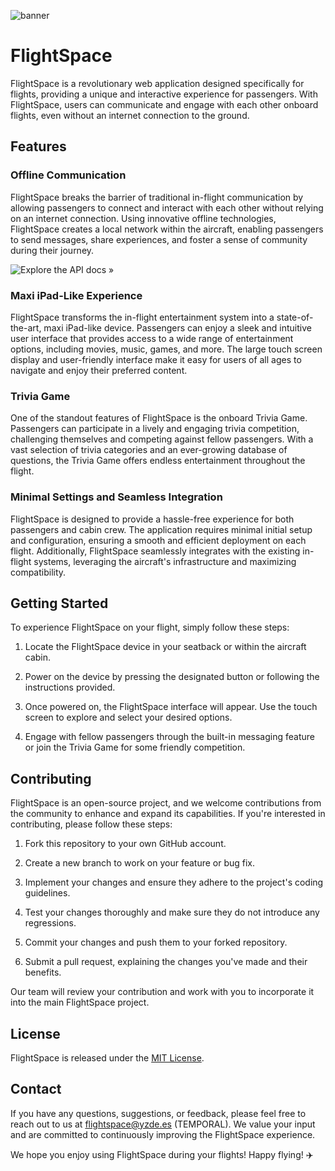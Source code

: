 ![banner](https://d112y698adiu2z.cloudfront.net/photos/production/software_thumbnail_photos/002/478/991/datas/medium.jpeg)

# FlightSpace

FlightSpace is a revolutionary web application designed specifically for flights, providing a unique and interactive experience for passengers. With FlightSpace, users can communicate and engage with each other onboard flights, even without an internet connection to the ground.

## Features

### Offline Communication

FlightSpace breaks the barrier of traditional in-flight communication by allowing passengers to connect and interact with each other without relying on an internet connection. Using innovative offline technologies, FlightSpace creates a local network within the aircraft, enabling passengers to send messages, share experiences, and foster a sense of community during their journey.

![**Explore the API docs »**](https://docs.flightspace.tech/)

### Maxi iPad-Like Experience

FlightSpace transforms the in-flight entertainment system into a state-of-the-art, maxi iPad-like device. Passengers can enjoy a sleek and intuitive user interface that provides access to a wide range of entertainment options, including movies, music, games, and more. The large touch screen display and user-friendly interface make it easy for users of all ages to navigate and enjoy their preferred content.

### Trivia Game

One of the standout features of FlightSpace is the onboard Trivia Game. Passengers can participate in a lively and engaging trivia competition, challenging themselves and competing against fellow passengers. With a vast selection of trivia categories and an ever-growing database of questions, the Trivia Game offers endless entertainment throughout the flight.

### Minimal Settings and Seamless Integration

FlightSpace is designed to provide a hassle-free experience for both passengers and cabin crew. The application requires minimal initial setup and configuration, ensuring a smooth and efficient deployment on each flight. Additionally, FlightSpace seamlessly integrates with the existing in-flight systems, leveraging the aircraft's infrastructure and maximizing compatibility.

## Getting Started

To experience FlightSpace on your flight, simply follow these steps:

1. Locate the FlightSpace device in your seatback or within the aircraft cabin.

2. Power on the device by pressing the designated button or following the instructions provided.

3. Once powered on, the FlightSpace interface will appear. Use the touch screen to explore and select your desired options.

4. Engage with fellow passengers through the built-in messaging feature or join the Trivia Game for some friendly competition.

## Contributing

FlightSpace is an open-source project, and we welcome contributions from the community to enhance and expand its capabilities. If you're interested in contributing, please follow these steps:

1. Fork this repository to your own GitHub account.

2. Create a new branch to work on your feature or bug fix.

3. Implement your changes and ensure they adhere to the project's coding guidelines.

4. Test your changes thoroughly and make sure they do not introduce any regressions.

5. Commit your changes and push them to your forked repository.

6. Submit a pull request, explaining the changes you've made and their benefits.

Our team will review your contribution and work with you to incorporate it into the main FlightSpace project.

## License

FlightSpace is released under the [MIT License](LICENSE).

## Contact

If you have any questions, suggestions, or feedback, please feel free to reach out to us at flightspace@yzde.es (TEMPORAL). We value your input and are committed to continuously improving the FlightSpace experience.

We hope you enjoy using FlightSpace during your flights! Happy flying! ✈️
